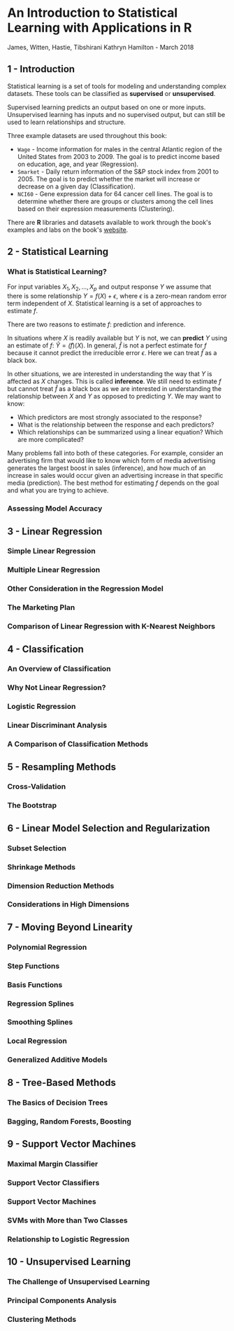 # An Introduction to Statistical Learning with Applications in R

James, Witten, Hastie, Tibshirani
Kathryn Hamilton - March 2018

## 1 - Introduction

Statistical learning is a set of tools for modeling and understanding complex datasets. These tools can be classified as **supervised** or **unsupervised**.

Supervised learning predicts an output based on one or more inputs. Unsupervised learning has inputs and no supervised output, but can still be used to learn relationships and structure.

Three example datasets are used throughout this book:

* `Wage` - Income information for males in the central Atlantic region of the United States from 2003 to 2009. The goal is to predict income based on education, age, and year (Regression).
* `Smarket` - Daily return information of the S&P stock index from 2001 to 2005. The goal is to predict whether the market will increase or decrease on a given day (Classification).
* `NCI60` - Gene expression data for 64 cancer cell lines. The goal is to determine whether there are groups or clusters among the cell lines based on their expression measurements (Clustering).

There are **R** libraries and datasets available to work through the book's examples and labs on the book's [website](http:/www.StatLearning.com).

## 2 - Statistical Learning

### What is Statistical Learning?

For input variables $X_1, X_2, \dots , X_p$ and output response $Y$ we assume that there is some relationship $Y=f(X)+\epsilon$, where $\epsilon$ is a zero-mean random error term independent of $X$. Statistical learning is a set of approaches to estimate $f$.

There are two reasons to estimate $f$: prediction and inference.

In situations where $X$ is readily available but $Y$ is not, we can **predict** $Y$ using an estimate of $f$: $\hat{Y} = \hat(f)(X)$. In general, $\hat{f}$ is not a perfect estimate for $f$ because it cannot predict the irreducible error $\epsilon$. Here we can treat $\hat{f}$ as a black box.

In other situations, we are interested in understanding the way that $Y$ is affected as $X$ changes. This is called **inference**. We still need to estimate $f$ but cannot treat $\hat{f}$ as a black box as we are interested in understanding the relationship between $X$ and $Y$ as opposed to predicting $Y$. We may want to know:

* Which predictors are most strongly associated to the response?
* What is the relationship between the response and each predictors?
* Which relationships can be summarized using a linear equation? Which are more complicated?

Many problems fall into both of these categories. For example, consider an advertising firm that would like to know which form of media advertising generates the largest boost in sales (inference), and how much of an increase in sales would occur given an advertising increase in that specific media (prediction). The best method for estimating $f$ depends on the goal and what you are trying to achieve.

### Assessing Model Accuracy

## 3 - Linear Regression

### Simple Linear Regression
### Multiple Linear Regression
### Other Consideration in the Regression Model
### The Marketing Plan
### Comparison of Linear Regression with K-Nearest Neighbors

## 4 - Classification

### An Overview of Classification
### Why Not Linear Regression?
### Logistic Regression
### Linear Discriminant Analysis
### A Comparison of Classification Methods

## 5 - Resampling Methods

### Cross-Validation
### The Bootstrap

## 6 - Linear Model Selection and Regularization

### Subset Selection
### Shrinkage Methods
### Dimension Reduction Methods
### Considerations in High Dimensions

## 7 - Moving Beyond Linearity

### Polynomial Regression
### Step Functions
### Basis Functions
### Regression Splines
### Smoothing Splines
### Local Regression
### Generalized Additive Models

## 8 - Tree-Based Methods

### The Basics of Decision Trees
### Bagging, Random Forests, Boosting

## 9 - Support Vector Machines

### Maximal Margin Classifier
### Support Vector Classifiers
### Support Vector Machines
### SVMs with More than Two Classes
### Relationship to Logistic Regression

## 10 - Unsupervised Learning

### The Challenge of Unsupervised Learning
### Principal Components Analysis
### Clustering Methods
